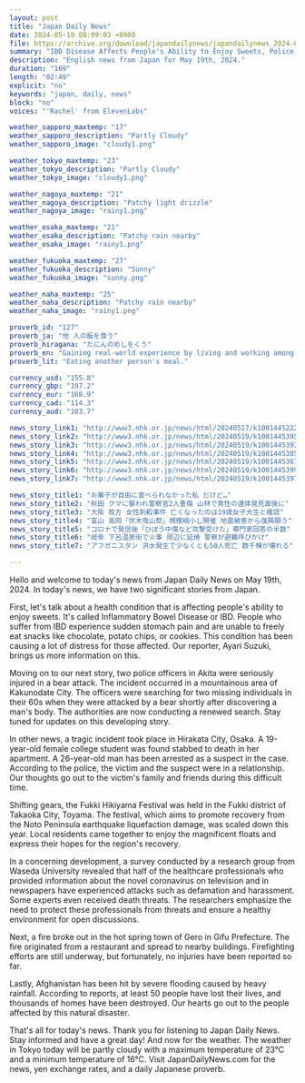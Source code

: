 ```yaml
---
layout: post
title: "Japan Daily News"
date: 2024-05-19 08:09:03 +0900
file: https://archive.org/download/japandailynews/japandailynews_2024-05-19.mp3
summary: "IBD Disease Affects People's Ability to Enjoy Sweets, Police Officers Injured in Bear Attack, & more…"
description: "English news from Japan for May 19th, 2024."
duration: "169"
length: "02:49"
explicit: "no"
keywords: "japan, daily, news"
block: "no"
voices: "'Rachel' from ElevenLabs"

weather_sapporo_maxtemp: "17"
weather_sapporo_description: "Partly Cloudy"
weather_sapporo_image: "cloudy1.png"

weather_tokyo_maxtemp: "23"
weather_tokyo_description: "Partly Cloudy"
weather_tokyo_image: "cloudy1.png"

weather_nagoya_maxtemp: "21"
weather_nagoya_description: "Patchy light drizzle"
weather_nagoya_image: "rainy1.png"

weather_osaka_maxtemp: "21"
weather_osaka_description: "Patchy rain nearby"
weather_osaka_image: "rainy1.png"

weather_fukuoka_maxtemp: "27"
weather_fukuoka_description: "Sunny"
weather_fukuoka_image: "sunny.png"

weather_naha_maxtemp: "25"
weather_naha_description: "Patchy rain nearby"
weather_naha_image: "rainy1.png"

proverb_id: "127"
proverb_ja: "他 人の飯を食う"
proverb_hiragana: "たにんのめしをくう"
proverb_en: "Gaining real-world experience by living and working among others, away from one's parents."
proverb_lit: "Eating another person's meal."

currency_usd: "155.8"
currency_gbp: "197.2"
currency_eur: "168.9"
currency_cad: "114.3"
currency_aud: "103.7"

news_story_link1: "http://www3.nhk.or.jp/news/html/20240517/k10014452221000.html"
news_story_link2: "http://www3.nhk.or.jp/news/html/20240519/k10014453951000.html"
news_story_link3: "http://www3.nhk.or.jp/news/html/20240519/k10014453931000.html"
news_story_link4: "http://www3.nhk.or.jp/news/html/20240519/k10014453851000.html"
news_story_link5: "http://www3.nhk.or.jp/news/html/20240519/k10014453671000.html"
news_story_link6: "http://www3.nhk.or.jp/news/html/20240519/k10014453991000.html"
news_story_link7: "http://www3.nhk.or.jp/news/html/20240519/k10014453971000.html"

news_story_title1: "お菓子が自由に食べられなかった私 だけど…"
news_story_title2: "秋田 クマに襲われ警察官2人重傷 山林で男性の遺体発見直後に"
news_story_title3: "大阪 枚方 女性刺殺事件 亡くなったのは19歳女子大生と確認"
news_story_title4: "富山 高岡「伏木曳山祭」規模縮小し開催 地震被害から復興願う"
news_story_title5: "コロナで発信後「ひぼう中傷など攻撃受けた」専門家回答の半数"
news_story_title6: "岐阜 下呂温泉街で火事 周辺に延焼 警察が避難呼びかけ"
news_story_title7: "アフガニスタン 洪水発生で少なくとも50人死亡 数千棟が壊れる"

---
```


Hello and welcome to today's news from Japan Daily News on May 19th, 2024. In today's news, we have two significant stories from Japan.

First, let's talk about a health condition that is affecting people's ability to enjoy sweets. It's called Inflammatory Bowel Disease or IBD. People who suffer from IBD experience sudden stomach pain and are unable to freely eat snacks like chocolate, potato chips, or cookies. This condition has been causing a lot of distress for those affected. Our reporter, Ayari Suzuki, brings us more information on this.

Moving on to our next story, two police officers in Akita were seriously injured in a bear attack. The incident occurred in a mountainous area of Kakunodate City. The officers were searching for two missing individuals in their 60s when they were attacked by a bear shortly after discovering a man's body. The authorities are now conducting a renewed search. Stay tuned for updates on this developing story.

In other news, a tragic incident took place in Hirakata City, Osaka. A 19-year-old female college student was found stabbed to death in her apartment. A 26-year-old man has been arrested as a suspect in the case. According to the police, the victim and the suspect were in a relationship. Our thoughts go out to the victim's family and friends during this difficult time.

Shifting gears, the Fukki Hikiyama Festival was held in the Fukki district of Takaoka City, Toyama. The festival, which aims to promote recovery from the Noto Peninsula earthquake liquefaction damage, was scaled down this year. Local residents came together to enjoy the magnificent floats and express their hopes for the region's recovery.

In a concerning development, a survey conducted by a research group from Waseda University revealed that half of the healthcare professionals who provided information about the novel coronavirus on television and in newspapers have experienced attacks such as defamation and harassment. Some experts even received death threats. The researchers emphasize the need to protect these professionals from threats and ensure a healthy environment for open discussions.

Next, a fire broke out in the hot spring town of Gero in Gifu Prefecture. The fire originated from a restaurant and spread to nearby buildings. Firefighting efforts are still underway, but fortunately, no injuries have been reported so far.

Lastly, Afghanistan has been hit by severe flooding caused by heavy rainfall. According to reports, at least 50 people have lost their lives, and thousands of homes have been destroyed. Our hearts go out to the people affected by this natural disaster.

That's all for today's news. Thank you for listening to Japan Daily News. Stay informed and have a great day! And now for the weather. The weather in Tokyo today will be partly cloudy with a maximum temperature of 23°C and a minimum temperature of 16°C.  Visit JapanDailyNews.com for the news, yen exchange rates, and a daily Japanese proverb.
